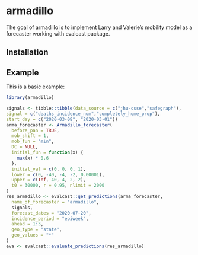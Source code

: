 
<!-- README.md is generated from README.Rmd. Please edit that file -->

# armadillo

<!-- badges: start -->

<!-- badges: end -->

The goal of armadillo is to implement Larry and Valerie’s mobility model
as a forecaster working with evalcast package.

## Installation

## Example

This is a basic example:

``` r
library(armadillo)

signals <- tibble::tibble(data_source = c("jhu-csse","safegraph"),
signal = c("deaths_incidence_num","completely_home_prop"),
start_day = c("2020-03-08", "2020-03-01"))
arma_forecaster <- Armadillo_forecaster(
  before_pan = TRUE,
  mob_shift = 1,
  mob_fun = "min",
  DC = NULL,
  initial_fun = function(x) {
    max(x) * 0.6
  },
  initial_val = c(0, 0, 0, 1),
  lower = c(0, -40, -4, -2, 0.00001),
  upper = c(Inf, 40, 4, 2, 2),
  t0 = 30000, r = 0.95, nlimit = 2000
)
res_armadillo <- evalcast::get_predictions(arma_forecaster,
  name_of_forecaster = "armadillo",
  signals,
  forecast_dates = "2020-07-20",
  incidence_period = "epiweek",
  ahead = 1:3,
  geo_type = "state",
  geo_values = "*"
)
eva <- evalcast::evaluate_predictions(res_armadillo)
```
